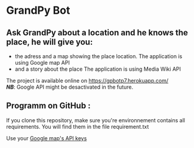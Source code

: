 # GrandPy Bot

## Ask GrandPy about a location and he knows the place, he will give you:
* the adress and a map showing the place location.
  The application is using Google map API
* and a story about the place
  The application is using Media Wiki API

The project is available online on https://gpbotp7.herokuapp.com/<br/>
__*NB*__: Google API might be desactivated in the future.

## Programm on GitHub :
If you clone this repository, make sure you're environnement contains all requirements.
You will find them in the file requirement.txt

Use your [Google map's API keys](https://cloud.google.com/maps-platform/?hl=fr&utm_source=google&utm_medium=cpc&utm_campaign=FY18-Q2-global-demandgen-paidsearchonnetworkhouseads-cs-maps_contactsal_saf&utm_content=text-ad-none-none-DEV_c-CRE_321592199697-ADGP_Hybrid+%7C+AW+SEM+%7C+BKWS+~+Google+Maps+API+EXA-KWID_43700039907225900-kwd-1952727095-userloc_20874&utm_term=KW_google%20map%20api-ST_google+map+api&gclid=Cj0KCQiArozwBRDOARIsAHo2s7sxYc1IeDzv4cuo3ZEUQPd08BclHplMC17n_CuQuv1b8KV9JBH8wiwaAkvtEALw_wcB)
